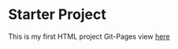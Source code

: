  # Starter Project
This is my first HTML project
Git-Pages view [here](https://github.com/EkWebDesign50/starter-exercise-1.git) 